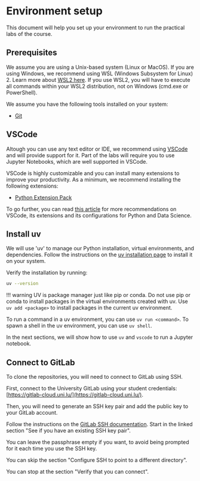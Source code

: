 # Environment setup

This document will help you set up your environment to run the practical labs of the course.

## Prerequisites

We assume you are using a Unix-based system (Linux or MacOS). If you are using Windows, we recommend using  WSL (Windows Subsystem for Linux) 2. Learn more about [WSL2 here](https://learn.microsoft.com/en-us/windows/wsl/install).
If you use WSL2, you will have to execute all commands within your WSL2 distribution, not on Windows (cmd.exe or PowerShell).

We assume you have the following tools installed on your system:

- [Git](https://git-scm.com/book/en/v2/Getting-Started-Installing-Git)

## VSCode

Altough you can use any text editor or IDE, we recommend using [VSCode](https://code.visualstudio.com/) and will provide support for it.
Part of the labs will require you to use Jupyter Notebooks, which are well supported in VSCode.

VSCode is highly customizable and you can install many extensions to improve your productivity.
As a minimum, we recommend installing the following extensions:

- [Python Extension Pack](https://marketplace.visualstudio.com/items?itemName=donjayamanne.python-extension-pack)

To go further, you can read [this article](https://mlops-coding-course.fmind.dev/1.%20Initializing/1.6.%20VS%20Code.html) for more recommendations on VSCode, its extensions and its configurations for Python and Data Science.

## Install uv

We will use 'uv' to manage our Python installation, virtual environments, and dependencies.
Follow the instructions on the [uv installation page](https://docs.astral.sh/uv/getting-started/installation/) to install it on your system.

Verify the installation by running:

```bash
uv --version
```

!!! warning
    UV is package manager just like pip or conda. Do not use pip or conda to install packages in the virtual environments created with uv.
    Use `uv add <package>` to install packages in the current uv environment.

To run a command in a uv environment, you can use `uv run <command>`.
To spawn a shell in the uv environment, you can use `uv shell`.

In the next sections, we will show how to use `uv` and `vscode` to run a Jupyter notebook.

## Connect to GitLab

To clone the repositories, you will need to connect to GitLab using SSH.

First, connect to the University GitLab using your student credentials: [https://gitlab-cloud.uni.lu/](https://gitlab-cloud.uni.lu/).

Then, you will need to generate an SSH key pair and add the public key to your GitLab account.

Follow the instructions on the [GitLab SSH documentation](https://docs.gitlab.com/user/ssh/#see-if-you-have-an-existing-ssh-key-pair).
Start in the linked section "See if you have an existing SSH key pair".

You can leave the passphrase empty if you want, to avoid being prompted for it each time you use the SSH key.

You can skip the section "Configure SSH to point to a different directory".

You can stop at the section "Verify that you can connect".
